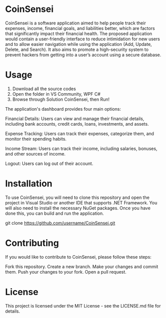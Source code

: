 # CoinSensei
CoinSensei is a software application aimed to help people track their expenses, income, financial goals, and liabilities better, which are factors that significantly impact their financial health. The proposed application would contain a user-friendly interface to reduce intimidation for new users and to allow easier navigation while using the application (Add, Update, Delete, and Search). It also aims to promote a high-security system to prevent hackers from getting into a user’s account using a secure database.

# Usage
1. Download all the source codes 
2. Open the folder in VS Community, WPF C#
3. Browse through Solution CoinSensei, then Run!

The application's dashboard provides four main options:

Financial Details: Users can view and manage their financial details, including bank accounts, credit cards, loans, investments, and assets.

Expense Tracking: Users can track their expenses, categorize them, and monitor their spending habits.

Income Stream: Users can track their income, including salaries, bonuses, and other sources of income.

Logout: Users can log out of their account.

# Installation
To use CoinSensei, you will need to clone this repository and open the project in Visual Studio or another IDE that supports .NET Framework. You will also need to install the necessary NuGet packages. Once you have done this, you can build and run the application.

git clone https://github.com/username/CoinSensei.git

# Contributing
If you would like to contribute to CoinSensei, please follow these steps:

Fork this repository.
Create a new branch.
Make your changes and commit them.
Push your changes to your fork.
Open a pull request.

# License
This project is licensed under the MIT License - see the LICENSE.md file for details.
